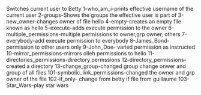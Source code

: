 Switches current user to Betty
1-who_am_i-prints effective username of the current user
2-groups-Shows the groups the effective user is part of
3-new_owner-changes owner of file hello
4-empty-creates an empty file known as hello
5-execute-adds execute permission to the owner
6-multiple_permissions-multiple permissions to owner,grp owner, others
7-everybody-add execute permission to everybody
8-James_Bond- permission to other users only
9-John_Doe- varied permission as instructed
10-mirror_permissions-mirrors olleh permissions to hello
11-directories_permissions-directory permssions
12-directory_permissions-created a directory
13-change_group-changed group
change onwer and group of all files
101-symbolic_link_permissions-changed the owner and grp owner of the file
102-if_only- change from betty if file from guillaume
103-Star_Wars-play star wars
